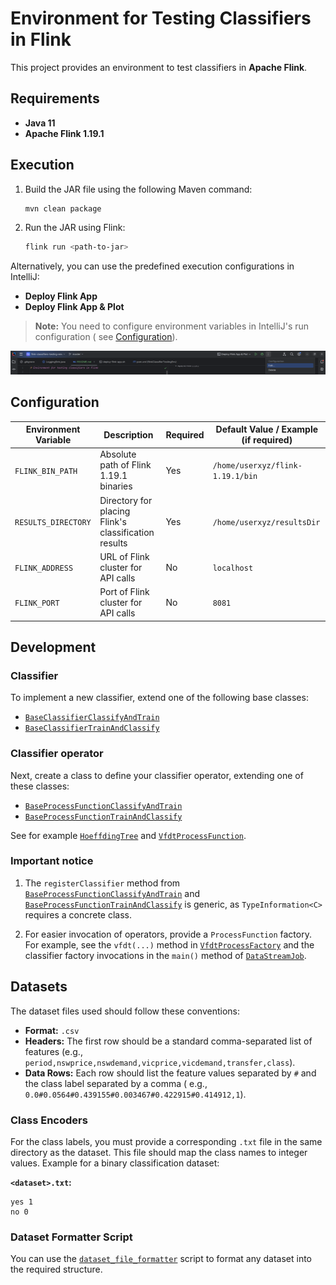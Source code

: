# Environment for Testing Classifiers in Flink

This project provides an environment to test classifiers in **Apache Flink**.

## Requirements

- **Java 11**
- **Apache Flink 1.19.1**

## Execution

1. Build the JAR file using the following Maven command:

    ```bash
    mvn clean package
    ```

2. Run the JAR using Flink:

    ```bash
    flink run <path-to-jar>
    ```

Alternatively, you can use the predefined execution configurations in IntelliJ:

- **Deploy Flink App**
- **Deploy Flink App & Plot**

> **Note:** You need to configure environment variables in IntelliJ's run configuration (
> see [Configuration](#configuration)).

![IntelliJ Flink Run Configuration](./readme/how-to-edit-flink-run-configuration.png)

## Configuration

| Environment Variable | Description                                          | Required | Default Value / Example (if required) |
|----------------------|------------------------------------------------------|----------|---------------------------------------|
| `FLINK_BIN_PATH`     | Absolute path of Flink 1.19.1 binaries               | Yes      | `/home/userxyz/flink-1.19.1/bin`      |
| `RESULTS_DIRECTORY`  | Directory for placing Flink's classification results | Yes      | `/home/userxyz/resultsDir`            |
| `FLINK_ADDRESS`      | URL of Flink cluster for API calls                   | No       | `localhost`                           |
| `FLINK_PORT`         | Port of Flink cluster for API calls                  | No       | `8081`                                |

## Development

### Classifier

To implement a new classifier, extend one of the following base classes:

- [
  `BaseClassifierClassifyAndTrain`](./src/main/java/flinkClassifiersTesting/classifiers/base/BaseClassifierClassifyAndTrain.java)
- [
  `BaseClassifierTrainAndClassify`](./src/main/java/flinkClassifiersTesting/classifiers/base/BaseClassifierTrainAndClassify.java)

### Classifier operator

Next, create a class to define your classifier operator, extending one of these classes:

* [
  `BaseProcessFunctionClassifyAndTrain`](./src/main/java/flinkClassifiersTesting/processors/base/BaseProcessFunctionClassifyAndTrain.java)
* [
  `BaseProcessFunctionTrainAndClassify`](./src/main/java/flinkClassifiersTesting/processors/base/BaseProcessFunctionTrainAndClassify.java)

See for example [`HoeffdingTree`](./src/main/java/flinkClassifiersTesting/classifiers/hoeffding/HoeffdingTree.java)
and [
`VfdtProcessFunction`](./src/main/java/flinkClassifiersTesting/processors/hoeffding/VfdtProcessFunction.java).

### Important notice

1. The `registerClassifier` method from [
   `BaseProcessFunctionClassifyAndTrain`](./src/main/java/flinkClassifiersTesting/processors/base/BaseProcessFunctionClassifyAndTrain.java)
   and [
   `BaseProcessFunctionTrainAndClassify`](./src/main/java/flinkClassifiersTesting/processors/base/BaseProcessFunctionTrainAndClassify.java)
   is generic, as `TypeInformation<C>` requires a concrete class.

2. For easier invocation of operators, provide a `ProcessFunction` factory. For example, see the `vfdt(...)` method in [
   `VfdtProcessFactory`](./src/main/java/flinkClassifiersTesting/processors/factory/vfdt/VfdtProcessFactory.java) and
   the classifier factory invocations in the `main()` method of [
   `DataStreamJob`](./src/main/java/flinkClassifiersTesting/DataStreamJob.java).

## Datasets

The dataset files used should follow these conventions:

- **Format:** `.csv`
- **Headers:** The first row should be a standard comma-separated list of features (e.g.,
  `period,nswprice,nswdemand,vicprice,vicdemand,transfer,class`).
- **Data Rows:** Each row should list the feature values separated by `#` and the class label separated by a comma (
  e.g., `0.0#0.0564#0.439155#0.003467#0.422915#0.414912,1`).

### Class Encoders

For the class labels, you must provide a corresponding `.txt` file in the same directory as the dataset. This file
should map the class names to integer values. Example for a binary classification dataset:

**`<dataset>.txt`:**

```
yes 1
no 0
```

### Dataset Formatter Script

You can use the [`dataset_file_formatter`](./misc/dataset_file_formatter.py) script to format any dataset into the
required structure.
